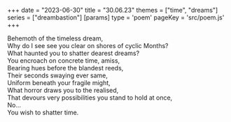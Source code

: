 +++
date = "2023-06-30"
title = "30.06.23"
themes = ["time", "dreams"]
series = ["dreambastion"]
[params]
  type = 'poem'
  pageKey = 'src/poem.js'
+++

Behemoth of the timeless dream,  
Why do I see see you clear on shores of cyclic Months?  
What haunted you to shatter dearest dreams?  
You encroach on concrete time, amiss,  
Bearing hues before the blandest reeds,  
Their seconds swaying ever same,  
Uniform beneath your fragile might,  
What horror draws you to the realised,  
That devours very possibilities you stand to hold at once,  
No...  
You wish to shatter time.
